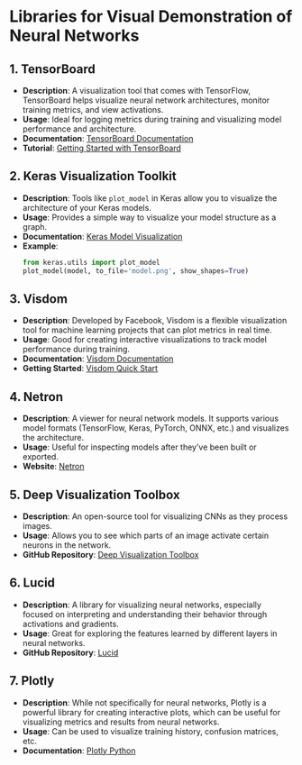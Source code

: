 # Libraries for Visual Demonstration of Neural Networks

## 1. TensorBoard
- **Description**: A visualization tool that comes with TensorFlow, TensorBoard helps visualize neural network architectures, monitor training metrics, and view activations.
- **Usage**: Ideal for logging metrics during training and visualizing model performance and architecture.
- **Documentation**: [TensorBoard Documentation](https://www.tensorflow.org/tensorboard)
- **Tutorial**: [Getting Started with TensorBoard](https://www.tensorflow.org/tensorboard/get_started)

## 2. Keras Visualization Toolkit
- **Description**: Tools like `plot_model` in Keras allow you to visualize the architecture of your Keras models.
- **Usage**: Provides a simple way to visualize your model structure as a graph.
- **Documentation**: [Keras Model Visualization](https://keras.io/guides/functional_api/)
- **Example**:
  ```python
  from keras.utils import plot_model
  plot_model(model, to_file='model.png', show_shapes=True)
  
## 3. Visdom
- **Description**: Developed by Facebook, Visdom is a flexible visualization tool for machine learning projects that can plot metrics in real time.
- **Usage**: Good for creating interactive visualizations to track model performance during training.
- **Documentation**: [Visdom Documentation](https://github.com/facebookresearch/visdom)
- **Getting Started**: [Visdom Quick Start](https://github.com/facebookresearch/visdom#quick-start)
  
## 4. Netron
- **Description**: A viewer for neural network models. It supports various model formats (TensorFlow, Keras, PyTorch, ONNX, etc.) and visualizes the architecture.
- **Usage**: Useful for inspecting models after they’ve been built or exported.
- **Website**: [Netron](https://netron.app/)

## 5. Deep Visualization Toolbox
- **Description**: An open-source tool for visualizing CNNs as they process images.
- **Usage**: Allows you to see which parts of an image activate certain neurons in the network.
- **GitHub Repository**: [Deep Visualization Toolbox](https://github.com/yosinski/deep-visualization-toolbox)

## 6. Lucid
- **Description**: A library for visualizing neural networks, especially focused on interpreting and understanding their behavior through activations and gradients.
- **Usage**: Great for exploring the features learned by different layers in neural networks.
- **GitHub Repository**: [Lucid](https://github.com/ChrisCummins/Lucid)

## 7. Plotly
- **Description**: While not specifically for neural networks, Plotly is a powerful library for creating interactive plots, which can be useful for visualizing metrics and results from neural networks.
- **Usage**: Can be used to visualize training history, confusion matrices, etc.
- **Documentation**: [Plotly Python](https://plotly.com/python/)
